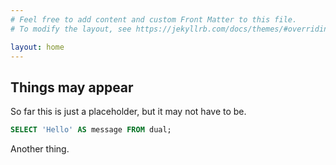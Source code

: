 ```yaml
---
# Feel free to add content and custom Front Matter to this file.
# To modify the layout, see https://jekyllrb.com/docs/themes/#overriding-theme-defaults

layout: home
---
```


## Things may appear

So far this is just a placeholder, but it may not have to be.

```sql
SELECT 'Hello' AS message FROM dual;
```

Another thing.